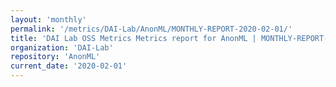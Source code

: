 ```yaml
---
layout: 'monthly'
permalink: '/metrics/DAI-Lab/AnonML/MONTHLY-REPORT-2020-02-01/'
title: 'DAI Lab OSS Metrics Metrics report for AnonML | MONTHLY-REPORT-2020-02-01'
organization: 'DAI-Lab'
repository: 'AnonML'
current_date: '2020-02-01'
---
```

